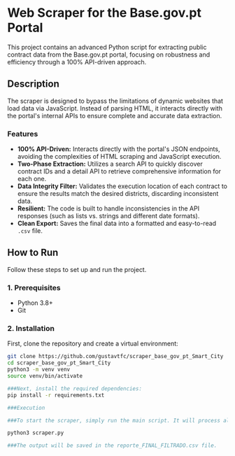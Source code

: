 # Web Scraper for the Base.gov.pt Portal

This project contains an advanced Python script for extracting public contract data from the Base.gov.pt portal, focusing on robustness and efficiency through a 100% API-driven approach.

## Description

The scraper is designed to bypass the limitations of dynamic websites that load data via JavaScript. Instead of parsing HTML, it interacts directly with the portal's internal APIs to ensure complete and accurate data extraction.

### Features
- **100% API-Driven:** Interacts directly with the portal's JSON endpoints, avoiding the complexities of HTML scraping and JavaScript execution.
- **Two-Phase Extraction:** Utilizes a search API to quickly discover contract IDs and a detail API to retrieve comprehensive information for each one.
- **Data Integrity Filter:** Validates the execution location of each contract to ensure the results match the desired districts, discarding inconsistent data.
- **Resilient:** The code is built to handle inconsistencies in the API responses (such as lists vs. strings and different date formats).
- **Clean Export:** Saves the final data into a formatted and easy-to-read `.csv` file.

## How to Run

Follow these steps to set up and run the project.

### 1. Prerequisites
* Python 3.8+
* Git

### 2. Installation
First, clone the repository and create a virtual environment:

```bash
git clone https://github.com/gustavtfc/scraper_base_gov_pt_Smart_City
cd scraper_base_gov_pt_Smart_City
python3 -m venv venv
source venv/bin/activate

###Next, install the required dependencies:
pip install -r requirements.txt

###Execution

###To start the scraper, simply run the main script. It will process all keywords and districts defined in the code.

python3 scraper.py

###The output will be saved in the reporte_FINAL_FILTRADO.csv file.

